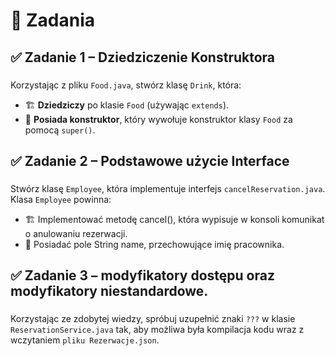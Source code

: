 # 🚀 Zadania

## ✅ Zadanie 1 – Dziedziczenie Konstruktora

### 
Korzystając z pliku `Food.java`, stwórz klasę `Drink`, która:  
- 🏗 **Dziedziczy** po klasie `Food` (używając `extends`).  
- 🔗 **Posiada konstruktor**, który wywołuje konstruktor klasy `Food` za pomocą `super()`. 

## ✅ Zadanie 2 – Podstawowe użycie Interface

### 
Stwórz klasę `Employee`, która implementuje interfejs `cancelReservation.java`. Klasa `Employee` powinna:
- 🏗 Implementować metodę cancel(), która wypisuje w konsoli komunikat o anulowaniu rezerwacji.  
- 🔗 Posiadać pole String name, przechowujące imię pracownika.
## ✅ Zadanie 3 – modyfikatory dostępu oraz modyfikatory niestandardowe.

### 
Korzystając ze zdobytej wiedzy, spróbuj uzupełnić znaki `???` w klasie `ReservationService.java` tak, aby możliwa była kompilacja kodu wraz z wczytaniem `pliku Rezerwacje.json`.
